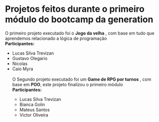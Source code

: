 # Projetos feitos durante o primeiro módulo do bootcamp da generation <br/>

<p> O primeiro projeto executado foi o <b>Jogo da velha</b> , com  base em tudo que aprendemos relacionado a lógica de programação<br>
<b>Participantes:</b><br>
<ul>
<li>Lucas Silva Trevizan</li>
<li>Gustavo Olegario</li>
<li>Nicolas</li>
<li>Caio Myra</li>
<br>
O Segundo projeto executado foi um <b>Game de RPG por turnos</b> , com  base em <b>POO</b>, este projeto finalizou o primeiro módulo<br>
<b>Participantes:</b><br>
<ul>
<li>Lucas Silva Trevizan</li>
<li>Bianca Golin</li>
<li>Mateus Santos</li>
<li>Victor Oliveira</li>
